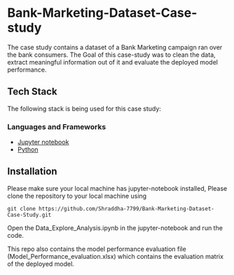 # Bank-Marketing-Dataset-Case-study

The case study contains a dataset of a Bank Marketing campaign ran over the bank consumers. The Goal of this case-study was to clean the data, extract meaningful information
out of it and evaluate the deployed model performance.

## Tech Stack

The following stack is being used for this case study:

### Languages and Frameworks

- [Jupyter notebook](https://jupyter.org/)
- [Python](https://www.python.org/)

## Installation

Please make sure your local machine has jupyter-notebook installed,
Please clone the repository to your local machine using

```
git clone https://github.com/Shraddha-7799/Bank-Marketing-Dataset-Case-Study.git
```

Open the Data_Explore_Analysis.ipynb in the jupyter-notebook and run the code.

This repo also contains the model performance evaluation file (Model_Performance_evaluation.xlsx) which contains the evaluation matrix of the deployed model.
